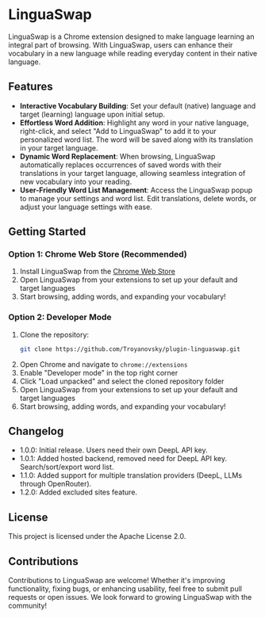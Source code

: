 # LinguaSwap

LinguaSwap is a Chrome extension designed to make language learning an integral part of browsing. With LinguaSwap, users can enhance their vocabulary in a new language while reading everyday content in their native language.

## Features

- **Interactive Vocabulary Building**: Set your default (native) language and target (learning) language upon initial setup.
- **Effortless Word Addition**: Highlight any word in your native language, right-click, and select "Add to LinguaSwap" to add it to your personalized word list. The word will be saved along with its translation in your target language.
- **Dynamic Word Replacement**: When browsing, LinguaSwap automatically replaces occurrences of saved words with their translations in your target language, allowing seamless integration of new vocabulary into your reading.
- **User-Friendly Word List Management**: Access the LinguaSwap popup to manage your settings and word list. Edit translations, delete words, or adjust your language settings with ease.

## Getting Started

### Option 1: Chrome Web Store (Recommended)
1. Install LinguaSwap from the [Chrome Web Store](https://chromewebstore.google.com/detail/linguaswap/alccaibaldgnhnfbooofkmdljijcemie?utm_source=github)
2. Open LinguaSwap from your extensions to set up your default and target languages
3. Start browsing, adding words, and expanding your vocabulary!

### Option 2: Developer Mode
1. Clone the repository:
   ```bash
   git clone https://github.com/Troyanovsky/plugin-linguaswap.git
   ```
2. Open Chrome and navigate to `chrome://extensions`
3. Enable "Developer mode" in the top right corner
4. Click "Load unpacked" and select the cloned repository folder
5. Open LinguaSwap from your extensions to set up your default and target languages
6. Start browsing, adding words, and expanding your vocabulary!

## Changelog
- 1.0.0: Initial release. Users need their own DeepL API key.
- 1.0.1: Added hosted backend, removed need for DeepL API key. Search/sort/export word list.
- 1.1.0: Added support for multiple translation providers (DeepL, LLMs through OpenRouter).
- 1.2.0: Added excluded sites feature.

## License

This project is licensed under the Apache License 2.0.

## Contributions

Contributions to LinguaSwap are welcome! Whether it's improving functionality, fixing bugs, or enhancing usability, feel free to submit pull requests or open issues. We look forward to growing LinguaSwap with the community!

